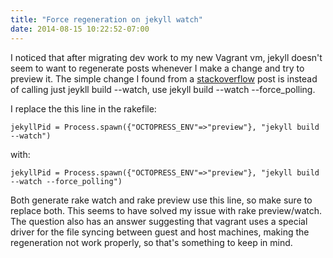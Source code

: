 ```yaml
---
title: "Force regeneration on jekyll watch"
date: 2014-08-15 10:22:52-07:00
---
```


I noticed that after migrating dev work to my new Vagrant vm, jekyll doesn't seem to want to regenerate posts whenever I make a change and try to preview it. The simple change I found from a [stackoverflow](http://stackoverflow.com/questions/19822319/jekyll-regeneration-doesnt-work-inside-vagrant) post is instead of calling just jeykll build --watch, use jekyll build --watch --force_polling.

I replace the this line in the rakefile:

    jekyllPid = Process.spawn({"OCTOPRESS_ENV"=>"preview"}, "jekyll build --watch")

with:

    jekyllPid = Process.spawn({"OCTOPRESS_ENV"=>"preview"}, "jekyll build --watch --force_polling")


Both generate rake watch and rake preview use this line, so make sure to replace both. This seems to have solved my issue with rake preview/watch. The question also has an answer suggesting that vagrant uses a special driver for the file syncing between guest and host machines, making the regeneration not work properly, so that's something to keep in mind.
